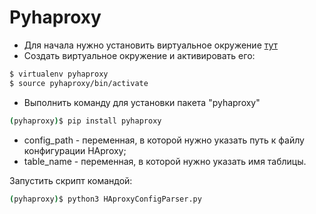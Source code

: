 # Pyhaproxy
* Для начала нужно установить виртуальное окружение [тут](https://virtualenv.readthedocs.org/en/latest/installation.html) 
* Создать виртуальное окружение и активировать его:
```bash
$ virtualenv pyhaproxy
$ source pyhaproxy/bin/activate
```
* Выполнить команду для установки пакета "pyhaproxy"
```bash
(pyhaproxy)$ pip install pyhaproxy
```
* config_path - переменная, в которой нужно указать путь к файлу конфигурации HAproxy;
* table_name - переменная, в которой нужно указать имя таблицы.

Запустить скрипт командой:
```bash
(pyhaproxy)$ python3 HAproxyConfigParser.py
```
